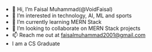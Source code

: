 - 👋 Hi, I’m Faisal Muhammad(@VoidFaisal)
- 👀 I’m interested in technology, AI, ML and sports
- 🌱 I’m currently learning MERN Stack
- 💞️ I’m looking to collaborate on MERN Stack projects
- 📫 Reach me out at faisalmuhammad2001@gmail.com
- I am a CS Graduate

<!---
VoidFaisal/VoidFaisal is a ✨ special ✨ repository because its `README.md` (this file) appears on your GitHub profile.
You can click the Preview link to take a look at your changes.
--->
